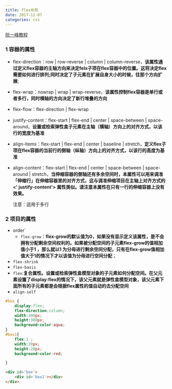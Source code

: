 ```yaml
---
title: flex布局
date: 2017-12-07 
categories: css
---
```


[阮一峰教程](http://www.ruanyifeng.com/blog/2015/07/flex-grammar.html)

### 1 容器的属性

- flex-direction：row | row-reverse | column | column-reverse，**该属性通过定义flex容器的主轴方向来决定felx子项在flex容器中的位置。这将决定flex需要如何进行排列;同时决定了子元素在扩展自身大小的时候，往那个方向扩展**;

- flex-wrap：nowrap | wrap | wrap-reverse，**该属性控制flex容器是单行或者多行，同时横轴的方向决定了新行堆叠的方向**

- flex-flow：flex-direction |  flex-wrap

- justify-content：flex-start | flex-end | center | space-between | space-around，**设置或检索弹性盒子元素在主轴（横轴）方向上的对齐方式，以该行的宽度为基准**

- align-items：flex-start | flex-end | center | baseline | stretch，**定义flex子项在flex容器的当前行的侧轴（纵轴）方向上的对齐方式，以该行的高度为基准**

- align-content：flex-start | flex-end | center | space-between | space-around | stretch，**当伸缩容器的侧轴还有多余空间时，本属性可以用来调准「伸缩行」在伸缩容器里的对齐方式，这与调准伸缩项目在主轴上对齐方式的 <' justify-content'> 属性类似。请注意本属性在只有一行的伸缩容器上没有效果。**

  注意：适用于多行

### 2 项目的属性

- order`
  - `flex-grow`：**flex-grow的默认值为0，如果没有显示定义该属性，是不会拥有分配剩余空间权利的。如果被分配空间的子元素flex-grow的值相加值小于1 ，那么就以1 为分母进行剩余空间分配，只有在flex-grow值相加值大于1的情况下才以该值为分母进行空间分配**；
- `flex-shrink`
- `flex-basis`
- `flex`:**复合属性。设置或检索弹性盒模型对象的子元素如何分配空间。在父元素设置了display:flex的情况下，该父元素就是弹性盒模型对象，该父元素下面所有的子元素都是会根据flex属性的值自动的去分配空间**
- `align-self`

```css
#box {
    display:flex;
    flex-direction:column;
    width:300px;
    height:300px;
    background-color:aqua;
}
#box1{
    flex:1 ;
    width:20px;
    height:20px;
    background-color:red;

}
```

```html
<div id='box'>
    <div id='box1'></div>
</div>
```


